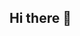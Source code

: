 ## Hi there 👋

<!--
**princemuhesi/princemuhesi** is a ✨ _special_ ✨ repository because its `README.md` (this file) appears on your GitHub profile.

Here are some ideas to get you started:

- 🔭 I’m currently working on website and database.
- 🌱 I’m currently learning html and ccs.
- 👯 I’m looking to collaborate on kotlin.
- 🤔 I’m looking for help with ...
- 💬 Ask me about ...
- 📫 How to reach me: +243 999 082 495
- 😄 Pronouns: Prince
-->
